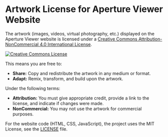 # Artwork License for Aperture Viewer Website

The artwork (images, videos, virtual photography, etc.) displayed on the Aperture Viewer website is licensed under a [Creative Commons Attribution-NonCommercial 4.0 International License](http://creativecommons.org/licenses/by-nc/4.0/).

[![Creative Commons License](https://i.creativecommons.org/l/by-nc-nd/4.0/88x31.png)](http://creativecommons.org/licenses/by-nc-nd/4.0/)

This means you are free to:

* **Share:** Copy and redistribute the artwork in any medium or format.
* **Adapt:** Remix, transform, and build upon the artwork.

Under the following terms:

* **Attribution:** You must give appropriate credit, provide a link to the license, and indicate if changes were made.
* **NonCommercial:** You may not use the artwork for commercial purposes.

For the website code (HTML, CSS, JavaScript), the project uses the MIT License, see the [LICENSE](LICENSE) file.